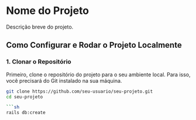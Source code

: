 # Nome do Projeto

Descrição breve do projeto.

## Como Configurar e Rodar o Projeto Localmente

### 1. Clonar o Repositório

Primeiro, clone o repositório do projeto para o seu ambiente local. Para isso, você precisará do Git instalado na sua máquina.

```sh
git clone https://github.com/seu-usuario/seu-projeto.git
cd seu-projeto

```sh
rails db:create
